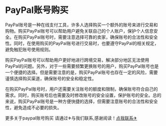 # PayPal账号购买

PayPal账号是一种在线支付工具，许多人选择购买一个额外的账号来进行交易和购物。购买PayPal账号可以帮助用户避免关联自己的个人账户，保护个人信息安全。在购买PayPal账号时，需要注意选择可靠的卖家，确保账号的合法性和安全性。同时，在使用购买的PayPal账号进行交易时，也要遵守PayPal的相关规定，避免触犯账号使用规则。

购买PayPal账号可以帮助用户更好地进行跨境交易，解决部分地区无法使用PayPal的问题。另外，对于一些需要频繁更换账号的用户，购买PayPal账号也是一个便捷的选择。但是需要注意的是，购买PayPal账号也存在一定的风险，需要谨慎选择购买渠道，确保账号的安全和稳定性。

在购买PayPal账号时，用户还需要关注账号的额度和限制，确保账号符合自己的需求。同时，购买账号后也需要及时修改账号的安全设置，保护账号的安全。总的来说，购买PayPal账号是一种方便快捷的选择，但需要注意账号的合法性和安全性，避免造成不必要的损失。

更多关于paypal账号购买 请通过✈与我们联系,感谢阅读！[点我联系✈](https://dev.G208.com)